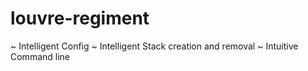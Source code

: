 # louvre-regiment

~ Intelligent Config
~ Intelligent Stack creation and removal
~ Intuitive Command line